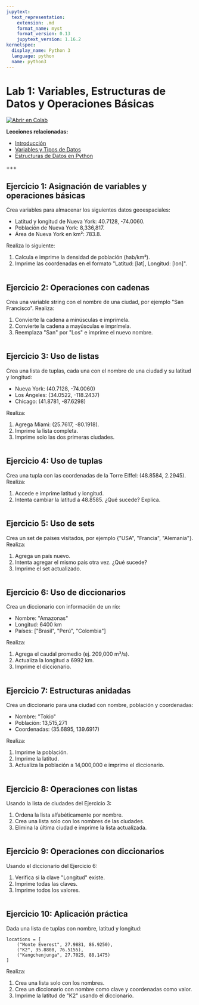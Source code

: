 ```yaml
---
jupytext:
  text_representation:
    extension: .md
    format_name: myst
    format_version: 0.13
    jupytext_version: 1.16.2
kernelspec:
  display_name: Python 3
  language: python
  name: python3
---
```



# Lab 1: Variables, Estructuras de Datos y Operaciones Básicas

[![Abrir en Colab](https://colab.research.google.com/assets/colab-badge.svg)](https://colab.research.google.com/github/lalgonzales/geo-intro-py/blob/main/contenido/labs/lab_01.ipynb)

**Lecciones relacionadas:**
- [Introducción](../python/01_introduccion.md)
- [Variables y Tipos de Datos](../python/02_variables.md)
- [Estructuras de Datos en Python](../python/03_estructuras_datos.md)

+++

## Ejercicio 1: Asignación de variables y operaciones básicas

Crea variables para almacenar los siguientes datos geoespaciales:

- Latitud y longitud de Nueva York: 40.7128, -74.0060.
- Población de Nueva York: 8,336,817.
- Área de Nueva York en km²: 783.8.

Realiza lo siguiente:

1. Calcula e imprime la densidad de población (hab/km²).
2. Imprime las coordenadas en el formato "Latitud: [lat], Longitud: [lon]".

```{code-cell} ipython3

```

## Ejercicio 2: Operaciones con cadenas

Crea una variable string con el nombre de una ciudad, por ejemplo "San Francisco". Realiza:

1. Convierte la cadena a minúsculas e imprímela.
2. Convierte la cadena a mayúsculas e imprímela.
3. Reemplaza "San" por "Los" e imprime el nuevo nombre.

```{code-cell} ipython3

```

## Ejercicio 3: Uso de listas

Crea una lista de tuplas, cada una con el nombre de una ciudad y su latitud y longitud:

- Nueva York: (40.7128, -74.0060)
- Los Ángeles: (34.0522, -118.2437)
- Chicago: (41.8781, -87.6298)

Realiza:

1. Agrega Miami: (25.7617, -80.1918).
2. Imprime la lista completa.
3. Imprime solo las dos primeras ciudades.

```{code-cell} ipython3

```

## Ejercicio 4: Uso de tuplas

Crea una tupla con las coordenadas de la Torre Eiffel: (48.8584, 2.2945). Realiza:

1. Accede e imprime latitud y longitud.
2. Intenta cambiar la latitud a 48.8585. ¿Qué sucede? Explica.

```{code-cell} ipython3

```

## Ejercicio 5: Uso de sets

Crea un set de países visitados, por ejemplo {"USA", "Francia", "Alemania"}. Realiza:

1. Agrega un país nuevo.
2. Intenta agregar el mismo país otra vez. ¿Qué sucede?
3. Imprime el set actualizado.

```{code-cell} ipython3

```

## Ejercicio 6: Uso de diccionarios

Crea un diccionario con información de un río:

- Nombre: "Amazonas"
- Longitud: 6400 km
- Países: ["Brasil", "Perú", "Colombia"]

Realiza:

1. Agrega el caudal promedio (ej. 209,000 m³/s).
2. Actualiza la longitud a 6992 km.
3. Imprime el diccionario.

```{code-cell} ipython3

```

## Ejercicio 7: Estructuras anidadas

Crea un diccionario para una ciudad con nombre, población y coordenadas:

- Nombre: "Tokio"
- Población: 13,515,271
- Coordenadas: (35.6895, 139.6917)

Realiza:

1. Imprime la población.
2. Imprime la latitud.
3. Actualiza la población a 14,000,000 e imprime el diccionario.

```{code-cell} ipython3

```

## Ejercicio 8: Operaciones con listas

Usando la lista de ciudades del Ejercicio 3:

1. Ordena la lista alfabéticamente por nombre.
2. Crea una lista solo con los nombres de las ciudades.
3. Elimina la última ciudad e imprime la lista actualizada.

```{code-cell} ipython3

```

## Ejercicio 9: Operaciones con diccionarios

Usando el diccionario del Ejercicio 6:

1. Verifica si la clave "Longitud" existe.
2. Imprime todas las claves.
3. Imprime todos los valores.

```{code-cell} ipython3

```

## Ejercicio 10: Aplicación práctica

Dada una lista de tuplas con nombre, latitud y longitud:

```{code-cell} ipython3
locations = [
    ("Monte Everest", 27.9881, 86.9250),
    ("K2", 35.8808, 76.5155),
    ("Kangchenjunga", 27.7025, 88.1475)
]
```

Realiza:

1. Crea una lista solo con los nombres.
2. Crea un diccionario con nombre como clave y coordenadas como valor.
3. Imprime la latitud de "K2" usando el diccionario.

```{code-cell} ipython3

```
